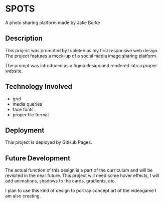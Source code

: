 # SPOTS

A photo sharing platform made by Jake Burke

## Description

This project was prompted by tripleten as my first responsive web design. The project features a mock-up of a social media image sharing platform.

The prompt was introduced as a figma design and rendered into a proper website.

## Technology Involved

- grid
- media queries
- face fonts
- proper file format

## Deployment

This project is deployed by GitHub Pages.

## Future Development

The actual function of this design is a part of the curriculum and will be revisited in the near future. This project will need some hover effects, I will add animations, shadows to the cards, gradients, etc.

I plan to use this kind of design to portray concept art of the videogame I am also creating.
